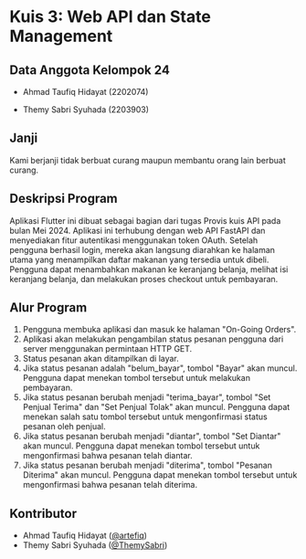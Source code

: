 # Kuis 3: Web API dan State Management

## Data Anggota Kelompok 24

- Ahmad Taufiq Hidayat (2202074)

- Themy Sabri Syuhada (2203903)

## Janji

Kami berjanji tidak berbuat curang maupun membantu orang lain berbuat curang.

## Deskripsi Program

Aplikasi Flutter ini dibuat sebagai bagian dari tugas Provis kuis API pada bulan Mei 2024. Aplikasi ini terhubung dengan web API FastAPI dan menyediakan fitur autentikasi menggunakan token OAuth. Setelah pengguna berhasil login, mereka akan langsung diarahkan ke halaman utama yang menampilkan daftar makanan yang tersedia untuk dibeli. Pengguna dapat menambahkan makanan ke keranjang belanja, melihat isi keranjang belanja, dan melakukan proses checkout untuk pembayaran.

## Alur Program

1. Pengguna membuka aplikasi dan masuk ke halaman "On-Going Orders".
2. Aplikasi akan melakukan pengambilan status pesanan pengguna dari server menggunakan permintaan HTTP GET.
3. Status pesanan akan ditampilkan di layar.
4. Jika status pesanan adalah "belum_bayar", tombol "Bayar" akan muncul. Pengguna dapat menekan tombol tersebut untuk melakukan pembayaran.
5. Jika status pesanan berubah menjadi "terima_bayar", tombol "Set Penjual Terima" dan "Set Penjual Tolak" akan muncul. Pengguna dapat menekan salah satu tombol tersebut untuk mengonfirmasi status pesanan oleh penjual.
6. Jika status pesanan berubah menjadi "diantar", tombol "Set Diantar" akan muncul. Pengguna dapat menekan tombol tersebut untuk mengonfirmasi bahwa pesanan telah diantar.
7. Jika status pesanan berubah menjadi "diterima", tombol "Pesanan Diterima" akan muncul. Pengguna dapat menekan tombol tersebut untuk mengonfirmasi bahwa pesanan telah diterima.

## Kontributor

- Ahmad Taufiq Hidayat ([@artefiq](https://github.com/artefiq))
- Themy Sabri Syuhada ([@ThemySabri](https://github.com/ThemySabri))

